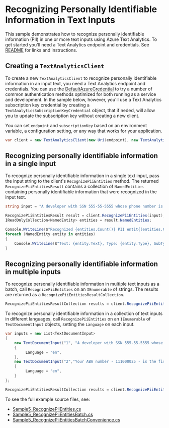 # Recognizing Personally Identifiable Information in Text Inputs
This sample demonstrates how to recognize personally identifiable information (PII) in one or more text inputs using Azure Text Analytics.  To get started you'll need a Text Analytics endpoint and credentials.  See [README](../README.md) for links and instructions.

## Creating a `TextAnalyticsClient`

To create a new `TextAnalyticsClient` to recognize personally identifiable information in an input text, you need a Text Analytics endpoint and credentials.  You can use the [DefaultAzureCredential][DefaultAzureCredential] to try a number of common authentication methods optimized for both running as a service and development.  In the sample below, however, you'll use a Text Analytics subscription key credential by creating a `TextAnalyticsSubscriptionKeyCredential` object, that if neded, will allow you to update the subscription key without creating a new client.

You can set `endpoint` and `subscriptionKey` based on an environment variable, a configuration setting, or any way that works for your application.

```C# Snippet:TextAnalyticsSample5CreateClient
var client = new TextAnalyticsClient(new Uri(endpoint), new TextAnalyticsSubscriptionKeyCredential(subscriptionKey));
```

## Recognizing personally identifiable information in a single input

To recognize personally identifiable information in a single text input, pass the input string to the client's `RecognizePiiEntities` method.  The returned `RecognizePiiEntitiesResult` contains a collection of `NamedEntities` containing personally identifiable information that were recognized in the input text.

```C# Snippet:RecognizePiiEntities
string input = "A developer with SSN 555-55-5555 whose phone number is 555-555-5555 is building tools with our APIs.";

RecognizePiiEntitiesResult result = client.RecognizePiiEntities(input);
IReadOnlyCollection<NamedEntity> entities = result.NamedEntities;

Console.WriteLine($"Recognized {entities.Count()} PII entit{(entities.Count() > 1 ? "ies" : "y")}:");
foreach (NamedEntity entity in entities)
{
    Console.WriteLine($"Text: {entity.Text}, Type: {entity.Type}, SubType: {entity.SubType.ToString()}, Score: {entity.Score}, Offset: {entity.Offset}, Length: {entity.Length}");
}
```

## Recognizing personally identifiable information in multiple inputs

To recognize personally identifiable information in multiple text inputs as a batch, call `RecognizePiiEntities` on an `IEnumerable` of strings.  The results are returned as a `RecognizePiiEntitiesResultCollection`.

```C# Snippet:TextAnalyticsSample5RecognizePiiEntitiesConvenience
RecognizePiiEntitiesResultCollection results = client.RecognizePiiEntities(inputs);
```

To recognize personally identifiable information in a collection of text inputs in different languages, call `RecognizePiiEntities` on an `IEnumerable` of `TextDocumentInput` objects, setting the `Language` on each input.

```C# Snippet:TextAnalyticsSample5RecognizePiiEntitiesBatch
var inputs = new List<TextDocumentInput>
{
    new TextDocumentInput("1", "A developer with SSN 555-55-5555 whose phone number is 555-555-5555 is building tools with our APIs.")
    {
         Language = "en",
    },
    new TextDocumentInput("2","Your ABA number - 111000025 - is the first 9 digits in the lower left hand corner of your personal check.")
    {
         Language = "en",
    }
};

RecognizePiiEntitiesResultCollection results = client.RecognizePiiEntities(inputs, new TextAnalyticsRequestOptions { IncludeStatistics = true });
```

To see the full example source files, see:

* [Sample5_RecognizePiiEntities.cs](../tests/samples/Sample5_RecognizePiiEntities.cs)
* [Sample5_RecognizePiiEntitiesBatch.cs](../tests/samples/Sample5_RecognizePiiEntitiesBatch.cs)
* [Sample5_RecognizePiiEntitiesBatchConvenience.cs](../tests/samples/Sample5_RecognizePiiEntitiesBatchConvenience.cs)

[DefaultAzureCredential]: ../../../identity/Azure.Identity/README.md